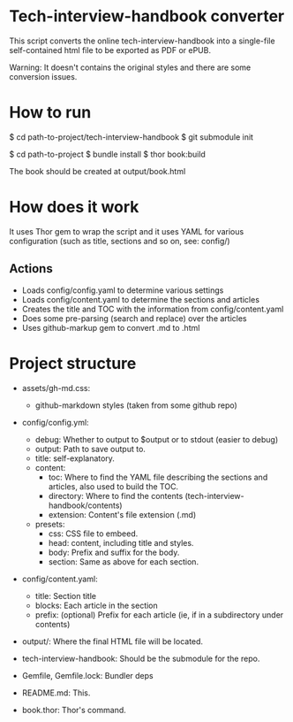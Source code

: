 # Tech-interview-handbook converter

This script converts the online tech-interview-handbook into a single-file self-contained html file to be exported as PDF or ePUB.

Warning: It doesn't contains the original styles and there are some conversion issues.

# How to run

$ cd path-to-project/tech-interview-handbook
$ git submodule init

$ cd path-to-project
$ bundle install
$ thor book:build

The book should be created at output/book.html

# How does it work

It uses Thor gem to wrap the script and it uses YAML for various configuration (such as title, sections and so on, see: config/)

## Actions

- Loads config/config.yaml to determine various settings
- Loads config/content.yaml to determine the sections and articles
- Creates the title and TOC with the information from config/content.yaml
- Does some pre-parsing (search and replace) over the articles
- Uses github-markup gem to convert .md to .html

# Project structure

- assets/gh-md.css:
    - github-markdown styles (taken from some github repo)

- config/config.yml:
    - debug: Whether to output to $output or to stdout (easier to debug)
    - output: Path to save output to.
    - title: self-explanatory.
    - content:
        - toc: Where to find the YAML file describing the sections and articles, also used to build the TOC.
        - directory: Where to find the contents (tech-interview-handbook/contents)
        - extension: Content's file extension (.md)
    - presets:
        - css: CSS file to embeed.
        - head: <head> content, including title and styles.
        - body: Prefix and suffix for the body.
        - section: Same as above for each section.

- config/content.yaml:
    - title: Section title
    - blocks: Each article in the section
    - prefix: (optional) Prefix for each article (ie, if in a subdirectory under contents)

- output/: Where the final HTML file will be located.

- tech-interview-handbook: Should be the submodule for the repo.

- Gemfile, Gemfile.lock: Bundler deps

- README.md: This.

- book.thor: Thor's command.
